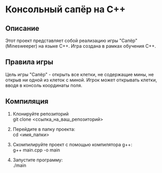 # Консольный сапёр на С++
## Описание
Этот проект представляет собой реализацию игры "Сапёр" (Minesweeper) на языке C++.
Игра создана в рамках обучения C++.
## Правила игры 
Цель игры "Сапёр" - открыть все клетки, не содержащие мины, не открыв ни одной из клеток с миной. Игрок может открывать клетки, вводя в консоль координаты поля.
## Компиляция
1. Клонируйте репозиторий  
git clone <ссылка_на_ваш_репозиторий>  
  
2. Перейдите в папку проекта:  
cd <имя_папки>  
  
3. Скомпилируйте проект с помощью компилятора g++:  
g++  main.cpp -o main  

4. Запустите программу:  
./main 
